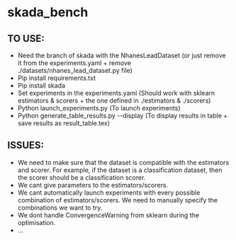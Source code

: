 # skada_bench

## TO USE:
- Need the branch of skada with the NhanesLeadDataset (or just remove it from the experiments.yaml + remove ./datasets/nhanes_lead_dataset.py file)
- Pip install requirements.txt
- Pip install skada
- Set experiments in the experiments.yaml (Should work with sklearn estimators & scorers + the one defined in ./estimators & ./scorers)
- Python launch_experiments.py (To launch experiments)
- Python generate_table_results.py --display (To display results in table + save results as result_table.tex)

## ISSUES:
- We need to make sure that the dataset is compatible with the estimators and scorer. For example, if the dataset is a classification dataset, then the scorer should be a classification scorer.
- We cant give parameters to the estimators/scorers.
- We cant automatically launch experiments with every possible combination of estimators/scorers. We need to manually specify the combinations we want to try.
- We dont handle ConvergenceWarning from sklearn during the optimisation.
- ...
